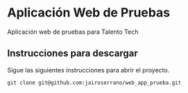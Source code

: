 # Aplicación Web de Pruebas
Aplicación web de pruebas para Talento Tech

## Instrucciones para descargar
Sigue las siguientes instrucciones para abrir el proyecto.

    git clone git@github.com:jairoserrano/web_app_prueba.git

